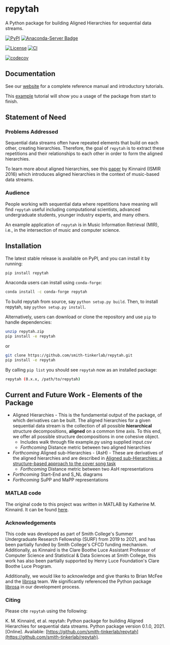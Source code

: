 # repytah

A Python package for building Aligned Hierarchies for sequential data streams.

[![PyPI](https://img.shields.io/pypi/v/repytah.svg)](https://pypi.python.org/pypi/repytah)
[![Anaconda-Server Badge](https://anaconda.org/conda-forge/repytah/badges/version.svg)](https://anaconda.org/conda-forge/repytah)

[![License](https://img.shields.io/pypi/l/repytah.svg)](https://github.com/smith-tinkerlab/repytah/blob/main/LICENSE.md)
[![CI](https://github.com/smith-tinkerlab/repytah/actions/workflows/check_repytah.yml/badge.svg)](https://github.com/smith-tinkerlab/repytah/actions/workflows/check_repytah.yml)

[![codecov](https://codecov.io/gh/tinkerlab/repytah/branch/main/graph/badge.svg?token=ULWnUHaIJC)](https://codecov.io/gh/tinkerlab/repytah)

## Documentation

See our [website](https://repytah.readthedocs.io/en/latest/index.html) for a complete reference manual and introductory tutorials.

This [example](https://repytah.readthedocs.io/en/latest/example_vignette.html) tutorial will show you a usage of the package from start to finish.

## Statement of Need

### Problems Addressed

Sequential data streams often have repeated elements that build on each other, creating hierarchies. Therefore, the goal of `repytah` is to extract these repetitions and their relationships to each other in order to form the aligned hierarchies.

To learn more about aligned hierarchies, see this [paper](https://s18798.pcdn.co/ismir2016/wp-content/uploads/sites/2294/2016/07/020_Paper.pdf) by Kinnaird (ISMIR 2016) which introduces aligned hierarchies in the context of music-based data streams.

### Audience

People working with sequential data where repetitions have meaning will find `repytah` useful including computational scientists, advanced undergraduate students, younger industry experts, and many others.

An example application of `repytah` is in Music Information Retrieval (MIR), i.e., in the intersection of music and computer science.

## Installation

The latest stable release is available on PyPI, and you can install it by running:

```bash
pip install repytah
```

Anaconda users can install using `conda-forge`:

```bash
conda install -c conda-forge repytah
```

To build repytah from source, say `python setup.py build`.
Then, to install repytah, say `python setup.py install`.

Alternatively, users can download or clone the repository and use `pip` to handle dependencies:

```bash
unzip repytah.zip
pip install -e repytah
```

or

```bash
git clone https://github.com/smith-tinkerlab/repytah.git
pip install -e repytah
```

By calling `pip list` you should see `repytah` now as an installed package:

```bash
repytah (0.x.x, /path/to/repytah)
```

## Current and Future Work - Elements of the Package

* Aligned Hierarchies - This is the fundamental output of the package, of which derivatives can be built. The aligned hierarchies for a given sequential data stream is the collection of all possible **hierarchical** structure decompositions, **aligned** on a common time axis. To this end, we offer all possible structure decompositions in one cohesive object.
  * Includes walk through file example.py using supplied input.csv
  * _Forthcoming_ Distance metric between two aligned hierarchies
* _Forthcoming_ Aligned sub-Hierarchies - (AsH) - These are derivatives of the aligned hierarchies and are described in [Aligned sub-Hierarchies: a structure-based approach to the cover song task](http://ismir2018.ircam.fr/doc/pdfs/81_Paper.pdf)
  * _Forthcoming_ Distance metric between two AsH representations
* _Forthcoming_ Start-End and S_NL diagrams
* _Forthcoming_ SuPP and MaPP representations

### MATLAB code

The original code to this project was written in MATLAB by Katherine M. Kinnaird. It can be found [here](https://github.com/kmkinnaird/ThesisCode).

### Acknowledgements

This code was developed as part of Smith College's Summer Undergraduate Research Fellowship (SURF) from 2019 to 2021, and has been partially funded by Smith College's CFCD funding mechanism. Additionally, as Kinnaird is the Clare Boothe Luce Assistant Professor of Computer Science and Statistical & Data Sciences at Smith College, this work has also been partially supported by Henry Luce Foundation's Clare Boothe Luce Program.

Additionally, we would like to acknowledge and give thanks to Brian McFee and the [librosa](https://github.com/librosa) team. We significantly referenced the Python package [librosa](https://github.com/librosa/librosa) in our development process.

### Citing

Please cite `repytah` using the following:

K. M. Kinnaird, et al. repytah: Python package for building Aligned Hierarchies for sequential data streams. Python package version 0.1.0, 2021. [Online]. Available: [https://github.com/smith-tinkerlab/repytah](https://github.com/smith-tinkerlab/repytah).
